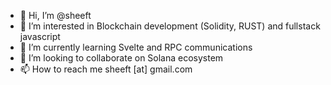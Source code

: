 - 👋 Hi, I’m @sheeft
- 👀 I’m interested in Blockchain development (Solidity, RUST) and fullstack javascript
- 🌱 I’m currently learning Svelte and RPC communications
- 💞️ I’m looking to collaborate on Solana ecosystem
- 📫 How to reach me sheeft [at] gmail.com

<!---
sheeft/sheeft is a ✨ special ✨ repository because its `README.md` (this file) appears on your GitHub profile.
You can click the Preview link to take a look at your changes.
--->
